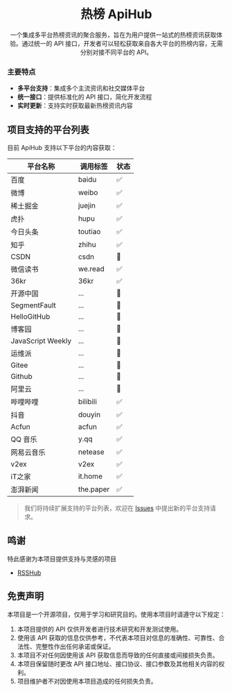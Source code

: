 <h1 align="center">热榜 ApiHub</h1>
<p align="center">一个集成多平台热榜资讯的聚合服务，旨在为用户提供一站式的热榜资讯获取体验。通过统一的 API 接口，开发者可以轻松获取来自各大平台的热榜内容，无需分别对接不同平台的 API。</p>

### 主要特点

- **多平台支持**：集成多个主流资讯和社交媒体平台
- **统一接口**：提供标准化的 API 接口，简化开发流程
- **实时更新**：支持实时获取最新热榜资讯内容

## 项目支持的平台列表

目前 ApiHub 支持以下平台的内容获取：

| 平台名称          | 调用标签  | 状态 |
| ----------------- | --------- | ---- |
| 百度              | baidu     | ✅   |
| 微博              | weibo     | ✅   |
| 稀土掘金          | juejin    | ✅   |
| 虎扑              | hupu      | ✅   |
| 今日头条          | toutiao   | ✅   |
| 知乎              | zhihu     | ✅   |
| CSDN              | csdn      | 🔄   |
| 微信读书          | we.read   | ✅   |
| 36kr              | 36kr      | ✅   |
| 开源中国          | ...       | 🔄   |
| SegmentFault      | ...       | 🔄   |
| HelloGitHub       | ...       | 🔄   |
| 博客园            | ...       | 🔄   |
| JavaScript Weekly | ...       | 🔄   |
| 运维派            | ...       | 🔄   |
| Gitee             | ...       | 🔄   |
| Github            | ...       | 🔄   |
| 阿里云            | ...       | 🔄   |
| 哔哩哔哩          | bilibili  | ✅   |
| 抖音              | douyin    | ✅   |
| Acfun             | acfun     | ✅   |
| QQ 音乐           | y.qq      | ✅   |
| 网易云音乐        | netease   | ✅   |
| v2ex              | v2ex      | ✅   |
| iT之家            | it.home   | ✅   |
| 澎湃新闻          | the.paper | ✅   |

> 我们将持续扩展支持的平台列表，欢迎在 [Issues](https://github.com/Rankslive/RanksLiveApi/issues) 中提出新的平台支持请求。

## 鸣谢

特此感谢为本项目提供支持与灵感的项目

- [RSSHub](https://github.com/DIYgod/RSSHub)

## 免责声明

本项目是一个开源项目，仅用于学习和研究目的。使用本项目时请遵守以下规定：

1. 本项目提供的 API 仅供开发者进行技术研究和开发测试使用。
2. 使用该 API 获取的信息仅供参考，不代表本项目对信息的准确性、可靠性、合法性、完整性作出任何承诺或保证。
3. 本项目不对任何因使用该 API 获取信息而导致的任何直接或间接损失负责。
4. 本项目保留随时更改 API 接口地址、接口协议、接口参数及其他相关内容的权利。
5. 项目维护者不对因使用本项目造成的任何损失负责。
